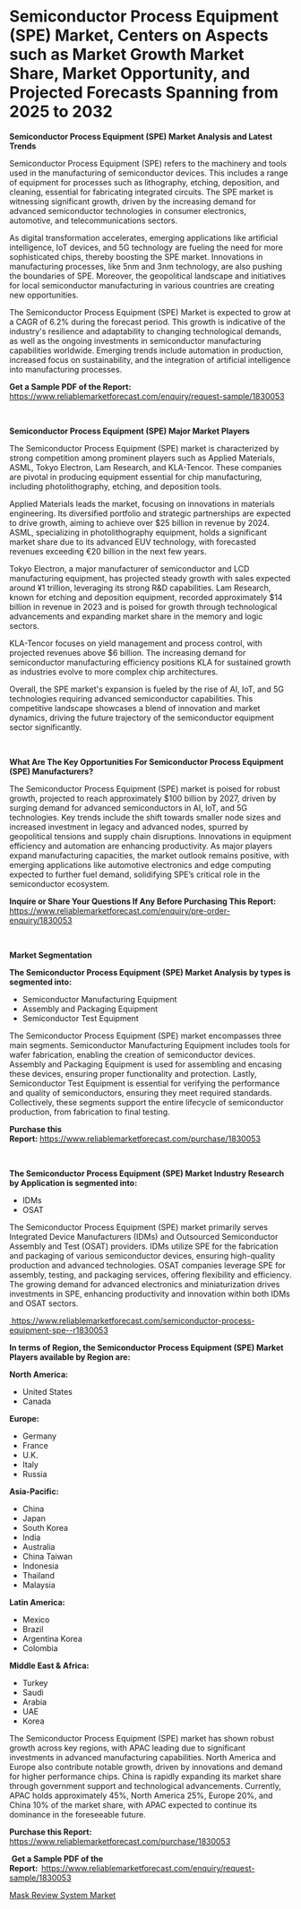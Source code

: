 <p><h1>Semiconductor Process Equipment (SPE) Market, Centers on Aspects such as Market Growth Market Share, Market Opportunity, and Projected Forecasts Spanning from 2025 to 2032</h1></p><p><strong>Semiconductor Process Equipment (SPE) Market Analysis and Latest Trends</strong></p>
<p><p>Semiconductor Process Equipment (SPE) refers to the machinery and tools used in the manufacturing of semiconductor devices. This includes a range of equipment for processes such as lithography, etching, deposition, and cleaning, essential for fabricating integrated circuits. The SPE market is witnessing significant growth, driven by the increasing demand for advanced semiconductor technologies in consumer electronics, automotive, and telecommunications sectors. </p><p>As digital transformation accelerates, emerging applications like artificial intelligence, IoT devices, and 5G technology are fueling the need for more sophisticated chips, thereby boosting the SPE market. Innovations in manufacturing processes, like 5nm and 3nm technology, are also pushing the boundaries of SPE. Moreover, the geopolitical landscape and initiatives for local semiconductor manufacturing in various countries are creating new opportunities.</p><p>The Semiconductor Process Equipment (SPE) Market is expected to grow at a CAGR of 6.2% during the forecast period. This growth is indicative of the industry's resilience and adaptability to changing technological demands, as well as the ongoing investments in semiconductor manufacturing capabilities worldwide. Emerging trends include automation in production, increased focus on sustainability, and the integration of artificial intelligence into manufacturing processes.</p></p>
<p><strong>Get a Sample PDF of the Report:&nbsp;</strong> <a href="https://www.reliablemarketforecast.com/enquiry/request-sample/1830053?utm_campaign=1890&utm_medium=2&utm_source=Github&utm_content=ia&utm_term=13022025&utm_id=semiconductor-process-equipment-spe">https://www.reliablemarketforecast.com/enquiry/request-sample/1830053</a></p>
<p>&nbsp;</p>
<p><strong>Semiconductor Process Equipment (SPE) Major Market Players</strong></p>
<p><p>The Semiconductor Process Equipment (SPE) market is characterized by strong competition among prominent players such as Applied Materials, ASML, Tokyo Electron, Lam Research, and KLA-Tencor. These companies are pivotal in producing equipment essential for chip manufacturing, including photolithography, etching, and deposition tools.</p><p>Applied Materials leads the market, focusing on innovations in materials engineering. Its diversified portfolio and strategic partnerships are expected to drive growth, aiming to achieve over $25 billion in revenue by 2024. ASML, specializing in photolithography equipment, holds a significant market share due to its advanced EUV technology, with forecasted revenues exceeding €20 billion in the next few years.</p><p>Tokyo Electron, a major manufacturer of semiconductor and LCD manufacturing equipment, has projected steady growth with sales expected around ¥1 trillion, leveraging its strong R&D capabilities. Lam Research, known for etching and deposition equipment, recorded approximately $14 billion in revenue in 2023 and is poised for growth through technological advancements and expanding market share in the memory and logic sectors.</p><p>KLA-Tencor focuses on yield management and process control, with projected revenues above $6 billion. The increasing demand for semiconductor manufacturing efficiency positions KLA for sustained growth as industries evolve to more complex chip architectures.</p><p>Overall, the SPE market's expansion is fueled by the rise of AI, IoT, and 5G technologies requiring advanced semiconductor capabilities. This competitive landscape showcases a blend of innovation and market dynamics, driving the future trajectory of the semiconductor equipment sector significantly.</p></p>
<p>&nbsp;</p>
<p><strong>What Are The Key Opportunities For Semiconductor Process Equipment (SPE) Manufacturers?</strong></p>
<p><p>The Semiconductor Process Equipment (SPE) market is poised for robust growth, projected to reach approximately $100 billion by 2027, driven by surging demand for advanced semiconductors in AI, IoT, and 5G technologies. Key trends include the shift towards smaller node sizes and increased investment in legacy and advanced nodes, spurred by geopolitical tensions and supply chain disruptions. Innovations in equipment efficiency and automation are enhancing productivity. As major players expand manufacturing capacities, the market outlook remains positive, with emerging applications like automotive electronics and edge computing expected to further fuel demand, solidifying SPE’s critical role in the semiconductor ecosystem.</p></p>
<p><strong>Inquire or Share Your Questions If Any Before Purchasing This Report:</strong> <a href="https://www.reliablemarketforecast.com/enquiry/pre-order-enquiry/1830053?utm_campaign=1890&utm_medium=2&utm_source=Github&utm_content=ia&utm_term=13022025&utm_id=semiconductor-process-equipment-spe">https://www.reliablemarketforecast.com/enquiry/pre-order-enquiry/1830053</a></p>
<p>&nbsp;</p>
<p><strong>Market Segmentation</strong></p>
<p><strong>The Semiconductor Process Equipment (SPE) Market Analysis by types is segmented into:</strong></p>
<p><ul><li>Semiconductor Manufacturing Equipment</li><li>Assembly and Packaging Equipment</li><li>Semiconductor Test Equipment</li></ul></p>
<p><p>The Semiconductor Process Equipment (SPE) market encompasses three main segments. Semiconductor Manufacturing Equipment includes tools for wafer fabrication, enabling the creation of semiconductor devices. Assembly and Packaging Equipment is used for assembling and encasing these devices, ensuring proper functionality and protection. Lastly, Semiconductor Test Equipment is essential for verifying the performance and quality of semiconductors, ensuring they meet required standards. Collectively, these segments support the entire lifecycle of semiconductor production, from fabrication to final testing.</p></p>
<p><strong>Purchase this Report:&nbsp;</strong><a href="https://www.reliablemarketforecast.com/purchase/1830053?utm_campaign=1890&utm_medium=2&utm_source=Github&utm_content=ia&utm_term=13022025&utm_id=semiconductor-process-equipment-spe">https://www.reliablemarketforecast.com/purchase/1830053</a></p>
<p>&nbsp;</p>
<p><strong>The Semiconductor Process Equipment (SPE) Market Industry Research by Application is segmented into:</strong></p>
<p><ul><li>IDMs</li><li>OSAT</li></ul></p>
<p><p>The Semiconductor Process Equipment (SPE) market primarily serves Integrated Device Manufacturers (IDMs) and Outsourced Semiconductor Assembly and Test (OSAT) providers. IDMs utilize SPE for the fabrication and packaging of various semiconductor devices, ensuring high-quality production and advanced technologies. OSAT companies leverage SPE for assembly, testing, and packaging services, offering flexibility and efficiency. The growing demand for advanced electronics and miniaturization drives investments in SPE, enhancing productivity and innovation within both IDMs and OSAT sectors.</p></p>
<p><a href="https://www.reliablemarketforecast.com/semiconductor-process-equipment-spe--r1830053?utm_campaign=1890&utm_medium=2&utm_source=Github&utm_content=ia&utm_term=13022025&utm_id=semiconductor-process-equipment-spe">&nbsp;https://www.reliablemarketforecast.com/semiconductor-process-equipment-spe--r1830053</a></p>
<p><strong>In terms of Region, the Semiconductor Process Equipment (SPE) Market Players available by Region are:</strong></p>
<p>
    <p> <strong> North America: </strong>
        <ul>
            <li>United States</li>
            <li>Canada</li>
        </ul>
        </p> 
    <p> <strong> Europe: </strong>
        <ul>
            <li>Germany</li>
            <li>France</li>
            <li>U.K.</li>
            <li>Italy</li>
            <li>Russia</li>
        </ul>
        </p> 
    <p> <strong> Asia-Pacific: </strong>
        <ul>
            <li>China</li>
            <li>Japan</li>
            <li>South Korea</li>
            <li>India</li>
            <li>Australia</li>
            <li>China Taiwan</li>
            <li>Indonesia</li>
            <li>Thailand</li>
            <li>Malaysia</li>
        </ul>
        </p> 
    <p> <strong> Latin America: </strong>
        <ul>
            <li>Mexico</li>
            <li>Brazil</li>
            <li>Argentina Korea</li>
            <li>Colombia</li>
        </ul>
        </p> 
    <p> <strong> Middle East & Africa: </strong>
        <ul>
            <li>Turkey</li>
            <li>Saudi</li>
            <li>Arabia</li>
            <li>UAE</li>
            <li>Korea</li>
        </ul>
    </p>
    </p>
<p><p>The Semiconductor Process Equipment (SPE) market has shown robust growth across key regions, with APAC leading due to significant investments in advanced manufacturing capabilities. North America and Europe also contribute notable growth, driven by innovations and demand for higher performance chips. China is rapidly expanding its market share through government support and technological advancements. Currently, APAC holds approximately 45%, North America 25%, Europe 20%, and China 10% of the market share, with APAC expected to continue its dominance in the foreseeable future.</p></p>
<p><strong>Purchase this Report: </strong><a href="https://www.reliablemarketforecast.com/purchase/1830053?utm_campaign=1890&utm_medium=2&utm_source=Github&utm_content=ia&utm_term=13022025&utm_id=semiconductor-process-equipment-spe">https://www.reliablemarketforecast.com/purchase/1830053</a></p>
<p>&nbsp;<strong>Get a Sample PDF of the Report:&nbsp;&nbsp;</strong><a href="https://www.reliablemarketforecast.com/enquiry/request-sample/1830053?utm_campaign=1890&utm_medium=2&utm_source=Github&utm_content=ia&utm_term=13022025&utm_id=semiconductor-process-equipment-spe">https://www.reliablemarketforecast.com/enquiry/request-sample/1830053</a></p>
<p><strong></strong></p>
<p><p><a href="https://github.com/lylyparadise/Market-Research-Report-List-6/blob/main/mask-review-system-market.md?utm_campaign=1890&utm_medium=2&utm_source=Github&utm_content=ia&utm_term=13022025&utm_id=semiconductor-process-equipment-spe">Mask Review System Market</a></p></p>